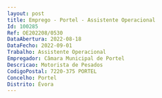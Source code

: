 ```yaml
--- 
layout: post
title: Emprego - Portel - Assistente Operacional
Id: 100285
Ref: OE202208/0530
DataAbertura: 2022-08-18
DataFecho: 2022-09-01
Trabalho: Assistente Operacional
Empregador: Câmara Municipal de Portel
Descricao: Motorista de Pesados
CodigoPostal: 7220-375 PORTEL
Concelho: Portel
Distrito: Évora
--- 
```

